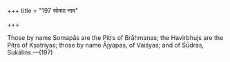 +++
title = "197 सोमपा नाम"

+++

Those by name Somapās are the Pitṛs of Brāhmaṇas; the Havirbhujs are the Pitṛs of Kṣatriyas; those by name Ājyapas, of Vaiśyas; and of Śūdras, Sukālins.—(197) 